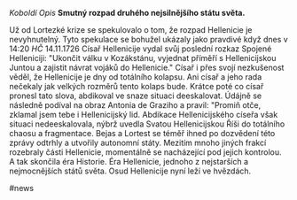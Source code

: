 _Koboldí Opis_ 
**Smutný rozpad druhého nejsilnějšího státu světa.** 

Už od Lortezké krize se spekulovalo o tom, že rozpad Hellenicie je nevyhnutelný. Tyto spekulace se bohužel ukázaly jako pravdivé když dnes v 14:20 _HČ_ 14.11.1726 Císař Hellenicije vydal svůj poslední rozkaz Spojené Helleniciji: "Ukončit válku v Kozákstánu, vyjednat příměří s Hellenicijskou Juntou a zajistit návrat vojáků do Hellenicie." Císař i přes svojí nezkušenost věděl, že Hellenicije je dny od totálního kolapsu. Ani císař a jeho rada nečekaly jak velkých rozměrů tento kolaps bude. Krátce poté co císař pronesl tato slova, abdikoval ve snaze situaci deeskalovat. Údájně se následně podíval na obraz Antonia de Graziho a pravil: "Promiň otče, zklamal jsem tebe i Hellenicijský lid. Abdikace Hellenicijského císeřa však situaci nedeeskalovala, nýbrž uvedla Svatou Hellenicijskou Říši do totálního chaosu a fragmentace. Bejas a Lortest se téměř ihned po dozvědení této zprávy odtrhly a utvořily autonomní státy. Mezitím mnoho jiných frakcí rozebraly části Hellenicie, momentálně se nacházející pod jejich kontrolou. A tak skončila éra Historie. Éra Hellenicie, jednoho z nejstarších a nejmocnějších států světa. Osud Hellenicije nyní leží ve hvězdách.

#news
